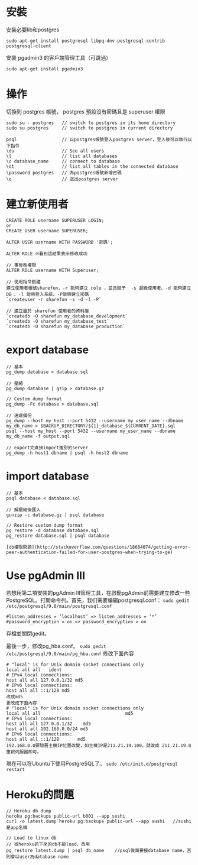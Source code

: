# 安裝

安裝必要lib和postgres

`sudo apt-get install postgresql libpq-dev postgresql-contrib postgresql-client`

安裝 pgadmin3 的客戶端管理工具（可跳過）

`sudo apt-get install pgadmin3`

# 操作

切換到 postgres 帳號， postgres 預設沒有密碼且是 superuser 權限
```
sudo su - postgres   // switch to postgres in its home directory
sudo su postgres     // switch to postgres in current directory

psql                 // 以postgres帳號登入postgres server，登入後可以執行以下指令
\du                  // See all users
\l                   // list all databases
\c database_name     // connect to database
\dt                  // list all tables in the connected database
\password postgres   // 為postgres帳號新增密碼
\q                   // 退出postgres server
```

# 建立新使用者
```shell
CREATE ROLE username SUPERUSER LOGIN;
or
CREATE USER username SUPERUSER;

ALTER USER username WITH PASSWORD '密碼';

ALTER ROLE ※看到這結果表示修改成功

// 事後改權限
ALTER ROLE username WITH Superuser;

// 使用指令創建
建立使用者帳號sharefun，-r 能夠建立 role ，並且賦予  -s 超級使用者、-d 能夠建立 DB 、-l 能夠登入系統、-P能夠建立密碼
`createuser -r sharefun -s -d -l -P`

// 建立屬於 sharefun 使用者的資料庫
`createdb -O sharefun my_database_development`
`createdb -O sharefun my_database_test`
`createdb -O sharefun my_database_production`
```

# export database
```
// 基本
pg_dump database > database.sql

// 壓縮
pg_dump database | gzip > database.gz

// Custom dump format
pg_dump -Fc database > database.sql

// 遠端備份
pg_dump --host my_host --port 5432 --username my_user_name --dbname my_db_name > $BACKUP_DIRECTORY/${1}_database_${CURRENT_DATE}.sql
psql --host my_host --port 5432 --username my_user_name --dbname my_db_name -f output.sql

// export完直接import進別的server
pg_dump -h host1 dbname | psql -h host2 dbname
```
# import database
```
// 基本 
psql database < database.sql

// 解壓縮後匯入
gunzip -c database.gz | psql database

// Restore custom dump format
pg_restore -d database database.sql
pg_restore database.sql | psql database

[db權限問題](http://stackoverflow.com/questions/18664074/getting-error-peer-authentication-failed-for-user-postgres-when-trying-to-ge)
```


# Use pgAdmin III

若想用第二項安裝的pgAdmin III管理工具，在啟動pgAdmin前需要建立修改一些PostgreSQL。打開命令列。首先，我们需要编辑postgresql.conf：
`sudo gedit /etc/postgresql/9.0/main/postgresql.conf`

```
#listen_addresses = ‘localhost’ => listen_addresses = ‘*’
#password_encryption = on => password_encryption = on
```

存檔並關閉gedit。

最後一步，修改pg\_hba.conf。
`sudo gedit /etc/postgresql/9.0/main/pg_hba.conf`
修改下面內容

```
# "local" is for Unix domain socket connections only
local all all   ident
# IPv4 local connections:
host all all 127.0.0.1/32 md5
# IPv6 local connections:
host all all ::1/128 md5
改成md5
更改成下面內容
# "local" is for Unix domain socket connections only
local all all                                md5
# IPv4 local connections:
host all all 127.0.0.1/32    md5
host all all 192.168.0.0/24 md5
# IPv6 local connections:
host all all ::1/128       md5
192.168.0.0要隨著主機IP位置改變，如主機IP是211.21.19.100，就改成 211.21.19.0
重啟伺服器即可。
```

現在可以在Ubuntu下使用PostgreSQL了。
`sudo /etc/init.d/postgresql restart`


# Heroku的問題
```
// Heroku db dump
heroku pg:backups public-url b001 --app sushi
curl -o latest.dump`heroku pg:backups public-url --app sushi   //sushi是app名稱

// Load to linux db
// 從heroku抓下來的db不能load，改用
pg_restore latest.dump | psql db_name    //psql後面要接database name，否則會以user為database name
```

